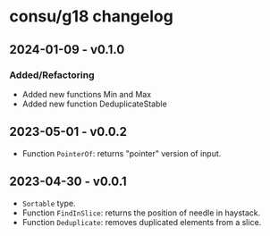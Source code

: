 # consu/g18 changelog

## 2024-01-09 - v0.1.0

### Added/Refactoring

- Added new functions Min and Max
- Added new function DeduplicateStable

## 2023-05-01 - v0.0.2

- Function `PointerOf`: returns "pointer" version of input.

## 2023-04-30 - v0.0.1

- `Sortable` type.
- Function `FindInSlice`: returns the position of needle in haystack.
- Function `Deduplicate`: removes duplicated elements from a slice.
